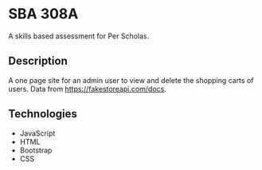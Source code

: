 # SBA 308A
A skills based assessment for Per Scholas.

## Description
A one page site for an admin user to view and delete the shopping carts of users. Data from https://fakestoreapi.com/docs. 

## Technologies
- JavaScript
- HTML
- Bootstrap
- CSS